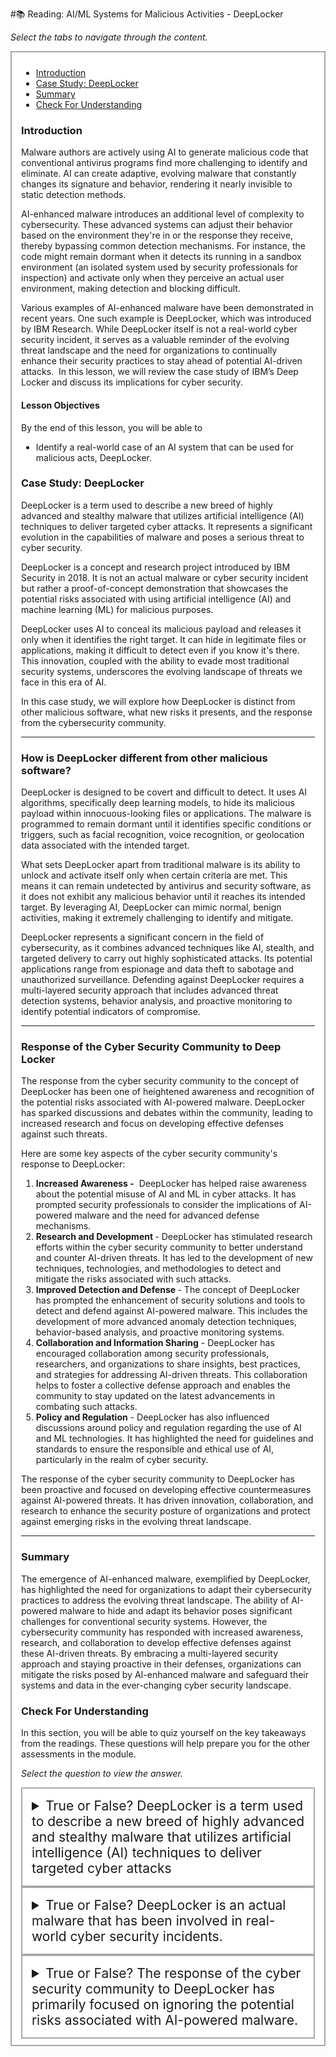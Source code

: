 #📚 Reading: AI/ML Systems for Malicious Activities - DeepLocker

<p><em>Select the tabs to navigate through the content.</em></p>
<div style="margin: 1em 0%; padding: 10px 15px; border: 2px solid #A2AAAD; background: #ffffff; font-size: 100%; overflow: auto;">
<div class="enhanceable_content tabs">
<ul>
<li><a href="#fragment-1">Introduction</a></li>
<li><a href="#fragment-2">Case Study: DeepLocker </a></li>
<li><a href="#fragment-3">Summary</a></li>
<li><a href="#fragment-4">Check For Understanding</a></li>
</ul>
<div id="fragment-1" style="overflow: auto:;">
<h3>Introduction</h3>
<p><span>Malware authors are actively using AI to generate malicious code that conventional antivirus programs find more challenging to identify and eliminate. AI can create adaptive, evolving malware that constantly changes its signature and behavior, rendering it nearly invisible to static detection methods.</span></p>
<p><span>AI-enhanced malware introduces an additional level of complexity to cybersecurity. These advanced systems can adjust their behavior based on the environment they're in or the response they receive, thereby bypassing common detection mechanisms. For instance, the code might remain dormant when it detects its running in a sandbox environment (an isolated system used by security professionals for inspection) and activate only when they perceive an actual user environment, making detection and blocking difficult.</span></p>
<p><span>Various examples of AI-enhanced malware have been demonstrated in recent years. One such example is DeepLocker, which was introduced by IBM Research. While DeepLocker itself is not a real-world cyber security incident, it serves as a valuable reminder of the evolving threat landscape and the need for organizations to continually enhance their security practices to stay ahead of potential AI-driven attacks.&nbsp; In this lesson, we will review the case study of IBM’s Deep Locker and discuss its implications for cyber security.</span></p>
<h4>Lesson Objectives</h4>
<p>By the end of this lesson, you will be able to&nbsp;</p>
<ul>
<li>Identify a real-world case of an AI system that can be used for malicious acts, DeepLocker.</li>
</ul>
</div>
<div id="fragment-2" style="overflow: auto:;">
<h3>Case Study: DeepLocker</h3>
<p>DeepLocker is a term used to describe a new breed of highly advanced and stealthy malware that utilizes artificial intelligence (AI) techniques to deliver targeted cyber attacks. It represents a significant evolution in the capabilities of malware and poses a serious threat to cyber security.</p>
<p>DeepLocker is a concept and research project introduced by IBM Security in 2018. It is not an actual malware or cyber security incident but rather a proof-of-concept demonstration that showcases the potential risks associated with using artificial intelligence (AI) and machine learning (ML) for malicious purposes.</p>
<p>DeepLocker uses AI to conceal its malicious payload and releases it only when it identifies the right target. It can hide in legitimate files or applications, making it difficult to detect even if you know it's there. This innovation, coupled with the ability to evade most traditional security systems, underscores the evolving landscape of threats we face in this era of AI.</p>
<p>In this case study, we will explore how DeepLocker is distinct from other malicious software, what new risks it presents, and the response from the cybersecurity community.&nbsp;</p>
<hr>
<h3>How is DeepLocker different from other malicious software?</h3>
<p>DeepLocker is designed to be covert and difficult to detect. It uses AI algorithms, specifically deep learning models, to hide its malicious payload within innocuous-looking files or applications. The malware is programmed to remain dormant until it identifies specific conditions or triggers, such as facial recognition, voice recognition, or geolocation data associated with the intended target.</p>
<p>What sets DeepLocker apart from traditional malware is its ability to unlock and activate itself only when certain criteria are met. This means it can remain undetected by antivirus and security software, as it does not exhibit any malicious behavior until it reaches its intended target. By leveraging AI, DeepLocker can mimic normal, benign activities, making it extremely challenging to identify and mitigate.</p>
<p>DeepLocker represents a significant concern in the field of cybersecurity, as it combines advanced techniques like AI, stealth, and targeted delivery to carry out highly sophisticated attacks. Its potential applications range from espionage and data theft to sabotage and unauthorized surveillance. Defending against DeepLocker requires a multi-layered security approach that includes advanced threat detection systems, behavior analysis, and proactive monitoring to identify potential indicators of compromise.</p>
<hr>
<h3>Response of the Cyber Security Community to Deep Locker</h3>
<p>The response from the cyber security community to the concept of DeepLocker has been one of heightened awareness and recognition of the potential risks associated with AI-powered malware. DeepLocker has sparked discussions and debates within the community, leading to increased research and focus on developing effective defenses against such threats.</p>
<p>Here are some key aspects of the cyber security community's response to DeepLocker:</p>
<ol style="list-style-type: decimal;">
<li><strong>Increased Awareness -</strong> &nbsp;DeepLocker has helped raise awareness about the potential misuse of AI and ML in cyber attacks. It has prompted security professionals to consider the implications of AI-powered malware and the need for advanced defense mechanisms.</li>
<li><strong>Research and Development </strong>- DeepLocker has stimulated research efforts within the cyber security community to better understand and counter AI-driven threats. It has led to the development of new techniques, technologies, and methodologies to detect and mitigate the risks associated with such attacks.</li>
<li><strong>Improved Detection and Defense </strong>- The concept of DeepLocker has prompted the enhancement of security solutions and tools to detect and defend against AI-powered malware. This includes the development of more advanced anomaly detection techniques, behavior-based analysis, and proactive monitoring systems.</li>
<li><strong>Collaboration and Information Sharing</strong> - DeepLocker has encouraged collaboration among security professionals, researchers, and organizations to share insights, best practices, and strategies for addressing AI-driven threats. This collaboration helps to foster a collective defense approach and enables the community to stay updated on the latest advancements in combating such attacks.</li>
<li><strong>Policy and Regulation</strong> - DeepLocker has also influenced discussions around policy and regulation regarding the use of AI and ML technologies. It has highlighted the need for guidelines and standards to ensure the responsible and ethical use of AI, particularly in the realm of cyber security.</li>
</ol>
<p>The response of the cyber security community to DeepLocker has been proactive and focused on developing effective countermeasures against AI-powered threats. It has driven innovation, collaboration, and research to enhance the security posture of organizations and protect against emerging risks in the evolving threat landscape.</p>
<hr></div>
<div id="fragment-3" style="overflow: auto:;">
<h3>Summary</h3>
<p>The emergence of AI-enhanced malware, exemplified by DeepLocker, has highlighted the need for organizations to adapt their cybersecurity practices to address the evolving threat landscape. The ability of AI-powered malware to hide and adapt its behavior poses significant challenges for conventional security systems. However, the cybersecurity community has responded with increased awareness, research, and collaboration to develop effective defenses against these AI-driven threats. By embracing a multi-layered security approach and staying proactive in their defenses, organizations can mitigate the risks posed by AI-enhanced malware and safeguard their systems and data in the ever-changing cyber security landscape.</p>
</div>
<div id="fragment-4" style="overflow: auto:;">
<h3>Check For Understanding</h3>
<p>In this section, you will be able to quiz yourself on the key takeaways from the readings. These questions will help prepare you for the other assessments in the module.&nbsp;</p>
<p><em>Select the question to view the answer.</em></p>
<details>
<summary style="padding: 15px; font-size: 150%; border: 2px solid #A2AAAD;">True or False? DeepLocker is a term used to describe a new breed of highly advanced and stealthy malware that utilizes artificial intelligence (AI) techniques to deliver targeted cyber attacks&nbsp;</summary>
<p style="margin-left: 10px;">True</p>
</details><details>
<summary style="padding: 15px; font-size: 150%; border: 2px solid #A2AAAD;">True or False? DeepLocker is an actual malware that has been involved in real-world cyber security incidents.</summary>
<p style="margin-left: 10px;">False, DeepLocker is a research project developed by IBM in 2018 to study potential and/or emerging cyber security threats.&nbsp;</p>
</details><details>
<summary style="padding: 15px; font-size: 150%; border: 2px solid #A2AAAD;">True or False? The response of the cyber security community to DeepLocker has primarily focused on ignoring the potential risks associated with AI-powered malware.</summary>
<p style="margin-left: 10px;">False. DeepLocker has helped galvanize the cyber security community to the emerging threat of AI-powered malware.</p>
</details></div>
</div>
</div>
